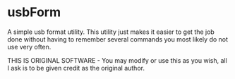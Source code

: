 # usbForm
A simple usb format utility. This utility just makes it easier to get the job done without having to remember several commands you most likely do not use very often.

THIS IS ORIGINAL SOFTWARE - You may modify or use this as you wish, all I ask is to be given credit as the original author.
